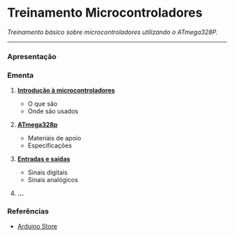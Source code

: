 # Treinamento Microcontroladores

*Treinamento básico sobre microcontroladores utilizando o ATmega328P.*

---

### Apresentação

### Ementa

1. **[Introdução à microcontroladores](/introducao-a-microcontroladores.md)**
 
    - O que são
    - Onde são usados

2. **[ATmega328p](/atmega328p.md)**

    - Materiais de apoio
    - Especificações

3. **[Entradas e saídas](/entradas-e-saidas.md)**

    - Sinais digitais
    - Sinais analógicos

4. **...**

### Referências

- [Arduino Store](https://store.arduino.cc/usa/arduino-uno-rev3)